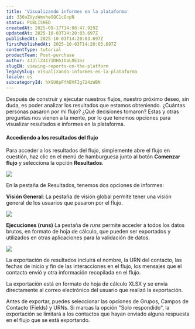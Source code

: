 ```yaml
---
title: 'Visualizando informes en la plataforma'
id: 336oZVyzWmvheGQC1cGnpN
status: PUBLISHED
createdAt: 2025-09-17T14:08:47.929Z
updatedAt: 2025-10-03T14:20:03.697Z
publishedAt: 2025-10-03T14:20:03.697Z
firstPublishedAt: 2025-10-03T14:20:03.697Z
contentType: tutorial
productTeam: Post-purchase
author: 4JJllZ4I71DHhIOaLOE3nz
slugEN: viewing-reports-on-the-platform
legacySlug: visualizando-informes-en-la-plataforma
locale: es
subcategoryId: hXGU8pFfABVFIg724zWBN
---
```


Después de construir y ejecutar nuestros flujos, nuestro próximo deseo, sin duda, es poder analizar los resultados que estamos obteniendo. ¿Cuántas personas pasaron por mi flujo? ¿Qué decisiones tomaron? Estas y otras preguntas nos vienen a la mente, por lo que tenemos opciones para visualizar resultados e informes en la plataforma.

#### Accediendo a los resultados del flujo

Para acceder a los resultados del flujo, simplemente abre el flujo en cuestión, haz clic en el menú de hamburguesa junto al botón **Comenzar flujo** y selecciona la opción **Resultados**.

![](https://cdn.statically.io/gh/vtexdocs/help-center-content/refs/heads/main/docs/es/tutorials/weni-by-vtex/flujos/visualizando-informes-en-la-plataforma_1.png)

En la pestaña de Resultados, tenemos dos opciones de informes:

**Visión General**:
La pestaña de visión global permite tener una visión general de los usuarios que pasaron por el flujo.

![](https://cdn.statically.io/gh/vtexdocs/help-center-content/refs/heads/main/docs/es/tutorials/weni-by-vtex/flujos/visualizando-informes-en-la-plataforma_2.png)

**Ejecuciones (runs)** La pestaña de _runs_ permite acceder a todos los datos brutos, en formato de hoja de cálculo, que pueden ser exportados y utilizados en otras aplicaciones para la validación de datos.

![](https://cdn.statically.io/gh/vtexdocs/help-center-content/refs/heads/main/docs/es/tutorials/weni-by-vtex/flujos/visualizando-informes-en-la-plataforma_3.png)

La exportación de resultados incluirá el nombre, la URN del contacto, las fechas de inicio y fin de las interacciones en el flujo, los mensajes que el contacto envió y otra información recopilada en el flujo.

La exportación está en formato de hoja de cálculo XLSX y se envía directamente al correo electrónico del usuario que realizó la exportación.

Antes de exportar, puedes seleccionar las opciones de Grupos, Campos de Contacto (Fields) y URNs. Si marcas la opción "Solo respondido", la exportación se limitará a los contactos que hayan enviado alguna respuesta en el flujo que se está exportando.
